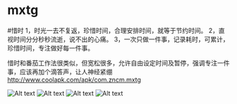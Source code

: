 # mxtg
#惜时 
1，时光一去不复返，珍惜时间，合理安排时间，就等于节约时间。 
2，直视时间分分秒秒流逝，说不出的心痛。 
3，一次只做一件事，记录耗时，可累计，珍惜时间，专注做好每一件事。

惜时和番茄工作法很类似，但宽松很多，允许自由设定时间及暂停，强调专注一件事，应该再加个滴答声，让人神经紧绷
http://www.coolapk.com/apk/com.zncm.mxtg

![Alt text](/path/to/img.jpg)
![Alt text](/path/to/img.jpg)
![Alt text](/path/to/img.jpg)
![Alt text](/path/to/img.jpg)
